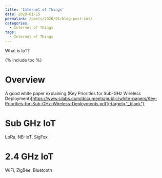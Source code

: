 ```yaml
---
title: 'Internet of Things'
date: 2020-01-15
permalink: /posts/2020/01/blog-post-iot/
categories:
  - Internet of Things
tags:
  - Internet of Things
---
```


What is IoT?

{% include toc %}

# Overview
A good white paper explaining 
(Key Priorities for Sub-GHz Wireless Deployment)[https://www.silabs.com/documents/public/white-papers/Key-Priorities-for-Sub-GHz-Wireless-Deployments.pdf]{:target="_blank"}

# Sub GHz IoT
LoRa, NB-IoT, SigFox

# 2.4 GHz IoT
WiFi, ZigBee, Bluetooth


